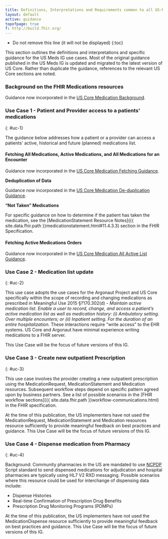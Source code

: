 ```yaml
---
title: Definitions, Interpretations and Requirements common to all US-Meds actors
layout: default
active: guidance
topofpage: true
f: http://build.fhir.org/
---
```


* Do not remove this line (it will not be displayed)
{:toc}

<!-- end TOC -->

This section outlines the definitions and interpretations and specific guidance for the US Meds IG use cases.  Most of the original guidance published in the US Meds IG is updated and migrated to the latest version of US Core. Rather than duplicate the guidance, references to the relevant US Core sections are noted.

<!-- source pages/\_include/{{page.md_filename}}.md  file -->

### Background on the FHIR Medications resources

Guidance now incorporated in the [US Core Medication Background](http://hl7.org/fhir/us/core/all-meds.html#background-on-the-fhir-medications-resources).

### Use Case 1 - Patient and Provider access to a patients' medications
{: #uc-1}

The guidance below addresses how a patient or a provider can access a patients' active, historical and future (planned) medications list.     

#### Fetching All Medications, Active Medications, and All Medications for an Encounter

Guidance now incorporated in the [US Core Medication Fetching Guidance](http://hl7.org/fhir/us/core/all-meds.html#fetching-all-medications-active-medications-and-all-medications-for-an-encounter).

**Deduplication of Data**

Guidance now incorporated in the [US Core Medication De-duplication Guidance](http://hl7.org/fhir/us/core/all-meds.html#de-duplication-of-data).

**“Not Taken” Medications**

For specific guidance on how to determine if the patient has taken the medication, see the [MedicationStatement Resource Notes]({{ site.data.fhir.path }}medicationstatement.html#11.4.3.3) section in the FHIR Specification.

#### Fetching Active Medications Orders

Guidance now incorporated in the [US Core Medication All Active List Guidance](http://hl7.org/fhir/us/core/all-meds.html#get-all-active-medications).

### Use Case 2 - Medication list update
{: #uc-2}

This use case adopts the use cases for the Argonaut Project and US Core specifically within the scope of recording and changing medications as prescribed in Meaningful Use 2015 §?170.302(d) - *Maintain active medication list. Enable a user to record, change, and access a patient’s active medication list as well as medication history: (i) Ambulatory setting. Over multiple encounters; or (ii) Inpatient setting. For the duration of an entire hospitalization.*  These interactions require "write access" to the EHR systems. US Core and Argonaut have minimal experience writing medications to a FHIR server.   

This Use Case will be the focus of future versions of this IG.

### Use Case 3 - Create new outpatient Prescription
{: #uc-3}

This use case involves the provider creating a new outpatient prescription using the MedicationRequest, MedicationStatement and Medication resources.  Subsequent workflow steps depend on specific pattern agreed upon by business partners. See a list of possible scenarios in the [FHIR workflow sections]({{ site.data.fhir.path }}workflow-communications.html) in the FHIR specification.

At the time of this publication, the US implementers have not used the MedicationRequest, MedicationStatement and Medication resources resource sufficiently to provide meaningful feedback on best practices and guidance.  This Use Case will be the focus of future versions of this IG.


### Use Case 4 - Dispense medication from Pharmacy
{: #uc-4}

Background: Community pharmacies in the US are mandated to use [NCPDP](https://www.ncpdp.org/) Script standard to send dispensed medications for adjudication and hospital pharmacies are typically using HL7 V2 RXD messaging.  Possible scenarios where this resource could be used for interchange of dispensing data include:

- Dispense Histories
- Real-time Confirmation of Prescription Drug Benefits
- Prescription Drug Monitoring Programs (PDMPs)

At the time of this publication, the US implementers have not used the MedicationDispense resource sufficiently to provide meaningful feedback on best practices and guidance.  This Use Case will be the focus of future versions of this IG.
